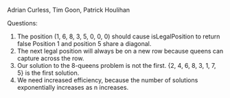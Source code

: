 Adrian Curless, Tim Goon, Patrick Houlihan

Questions:

1. The position (1, 6, 8, 3, 5, 0, 0, 0) should cause isLegalPosition to return false
Position 1 and position 5 share a diagonal.
2. The next legal position will always be on a new row because queens can capture
across the row.
3. Our solution to the 8-queens problem is not the first. {2, 4, 6, 8, 3, 1, 7, 5} is
the first solution.
4. We need increased efficiency, because the number of solutions exponentially increases as n
increases.
